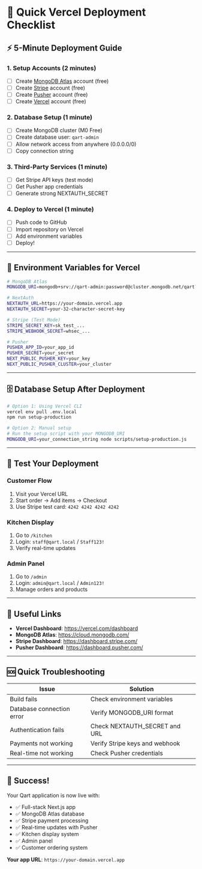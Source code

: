 # 🚀 Quick Vercel Deployment Checklist

## ⚡ 5-Minute Deployment Guide

### 1. **Setup Accounts** (2 minutes)
- [ ] Create [MongoDB Atlas](https://cloud.mongodb.com/) account (free)
- [ ] Create [Stripe](https://stripe.com/) account (free)
- [ ] Create [Pusher](https://pusher.com/) account (free)
- [ ] Create [Vercel](https://vercel.com/) account (free)

### 2. **Database Setup** (1 minute)
- [ ] Create MongoDB cluster (M0 Free)
- [ ] Create database user: `qart-admin`
- [ ] Allow network access from anywhere (0.0.0.0/0)
- [ ] Copy connection string

### 3. **Third-Party Services** (1 minute)
- [ ] Get Stripe API keys (test mode)
- [ ] Get Pusher app credentials
- [ ] Generate strong NEXTAUTH_SECRET

### 4. **Deploy to Vercel** (1 minute)
- [ ] Push code to GitHub
- [ ] Import repository on Vercel
- [ ] Add environment variables
- [ ] Deploy!

---

## 🔧 Environment Variables for Vercel

```bash
# MongoDB Atlas
MONGODB_URI=mongodb+srv://qart-admin:password@cluster.mongodb.net/qart?retryWrites=true&w=majority

# NextAuth
NEXTAUTH_URL=https://your-domain.vercel.app
NEXTAUTH_SECRET=your-32-character-secret-key

# Stripe (Test Mode)
STRIPE_SECRET_KEY=sk_test_...
STRIPE_WEBHOOK_SECRET=whsec_...

# Pusher
PUSHER_APP_ID=your_app_id
PUSHER_SECRET=your_secret
NEXT_PUBLIC_PUSHER_KEY=your_key
NEXT_PUBLIC_PUSHER_CLUSTER=your_cluster
```

---

## 🗄️ Database Setup After Deployment

```bash
# Option 1: Using Vercel CLI
vercel env pull .env.local
npm run setup-production

# Option 2: Manual setup
# Run the setup script with your MONGODB_URI
MONGODB_URI=your_connection_string node scripts/setup-production.js
```

---

## 🧪 Test Your Deployment

### Customer Flow
1. Visit your Vercel URL
2. Start order → Add items → Checkout
3. Use Stripe test card: `4242 4242 4242 4242`

### Kitchen Display
1. Go to `/kitchen`
2. Login: `staff@qart.local` / `Staff123!`
3. Verify real-time updates

### Admin Panel
1. Go to `/admin`
2. Login: `admin@qart.local` / `Admin123!`
3. Manage orders and products

---

## 🔗 Useful Links

- **Vercel Dashboard**: https://vercel.com/dashboard
- **MongoDB Atlas**: https://cloud.mongodb.com/
- **Stripe Dashboard**: https://dashboard.stripe.com/
- **Pusher Dashboard**: https://dashboard.pusher.com/

---

## 🆘 Quick Troubleshooting

| Issue | Solution |
|-------|----------|
| Build fails | Check environment variables |
| Database connection error | Verify MONGODB_URI format |
| Authentication fails | Check NEXTAUTH_SECRET and URL |
| Payments not working | Verify Stripe keys and webhook |
| Real-time not working | Check Pusher credentials |

---

## 🎉 Success!

Your Qart application is now live with:
- ✅ Full-stack Next.js app
- ✅ MongoDB Atlas database
- ✅ Stripe payment processing
- ✅ Real-time updates with Pusher
- ✅ Kitchen display system
- ✅ Admin panel
- ✅ Customer ordering system

**Your app URL**: `https://your-domain.vercel.app`
